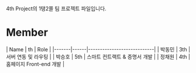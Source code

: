 4th Project의 1탱2쫄 팀 프로젝트 파일입니다.
<h1> Member </h1>
| Name  | th   | Role                       | 
|-------|------|----------------------------|
| 박동민 | 3th | 서버 연동 및 라우팅          | 
| 박승호 | 5th | 스마트 컨트랙트 & 증명서 개발 | 
| 정채원 | 4th | 홈페이지 Front-end 개발      | 
